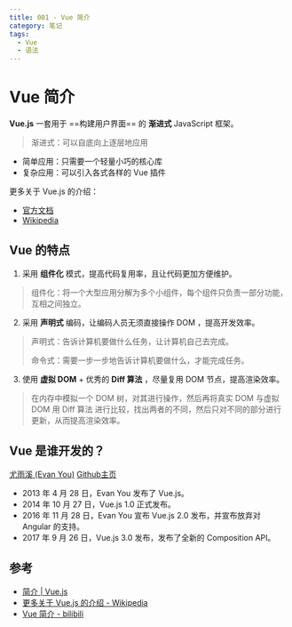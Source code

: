 ```yaml
---
title: 001 - Vue 简介
category: 笔记
tags:
  - Vue
  - 语法
---
```



# Vue 简介

**Vue.js** 一套用于 ==构建用户界面== 的 **渐进式** JavaScript 框架。

> 渐进式：可以自底向上逐层地应用

- 简单应用：只需要一个轻量小巧的核心库
- 复杂应用：可以引入各式各样的 Vue 插件

更多关于 Vue.js 的介绍：
- [官方文档](https://cn.vuejs.org/guide/introduction)
- [Wikipedia](https://zh.wikipedia.org/wiki/Vue.js)

## Vue 的特点

1. 采用 **组件化** 模式，提高代码复用率，且让代码更加方便维护。
> 组件化：将一个大型应用分解为多个小组件，每个组件只负责一部分功能，互相之间独立。

2. 采用 **声明式** 编码，让编码人员无须直接操作 DOM ，提高开发效率。
> 声明式：告诉计算机要做什么任务，让计算机自己去完成。
> 
> 命令式：需要一步一步地告诉计算机要做什么，才能完成任务。

3. 使用 **虚拟 DOM** + 优秀的 **Diff 算法** ，尽量复用 DOM 节点，提高渲染效率。
> 在内存中模拟一个 DOM 树，对其进行操作，然后再将真实 DOM 与虚拟 DOM 用 Diff 算法 进行比较，找出两者的不同，然后只对不同的部分进行更新，从而提高渲染效率。

## Vue 是谁开发的？

[尤雨溪 (Evan You)](https://zh.wikipedia.org/wiki/%E5%B0%A4%E9%9B%A8%E6%BA%AA) [Github主页](https://github.com/yyx990803)

- 2013 年 4 月 28 日，Evan You 发布了 Vue.js。
- 2014 年 10 月 27 日，Vue.js 1.0 正式发布。
- 2016 年 11 月 28 日，Evan You 宣布 Vue.js 2.0 发布，并宣布放弃对 Angular 的支持。
- 2017 年 9 月 26 日，Vue.js 3.0 发布，发布了全新的 Composition API。

## 参考
- [简介 | Vue.js](https://cn.vuejs.org/guide/introduction)
- [更多关于 Vue.js 的介绍 - Wikipedia](https://zh.wikipedia.org/wiki/Vue.js)
- [Vue 简介 - bilibili](https://www.bilibili.com/video/BV1Zy4y1K7SH?&p=2)